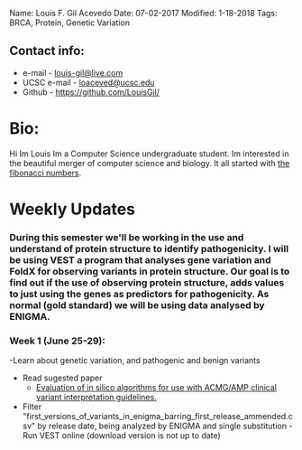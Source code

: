 Name: Louis F. Gil Acevedo 
Date: 07-02-2017
Modified: 1-18-2018
Tags: BRCA, Protein, Genetic Variation

## Contact info:

 - e-mail - <louis-gil@live.com>
 - UCSC e-mail - <loaceved@ucsc.edu>
 - Github - <https://github.com/LouisGil/>

# Bio:
Hi Im Louis Im a Computer Science undergraduate student. Im interested in the beautiful merger of computer science and biology. It all started with [the fibonacci numbers](https://en.wikipedia.org/wiki/Fibonacci_number).




# Weekly Updates


### During this semester we'll be working in the use and understand of protein structure to identify pathogenicity. I will be using VEST a program that analyses gene variation and FoldX for observing variants in protein structure. Our goal is to find out if the use of observing protein structure, adds values to just using the genes as predictors for pathogenicity. As normal (gold standard) we will be using data analysed by ENIGMA. 

###
### Week 1 (June 25-29):
-Learn about genetic variation, and pathogenic and benign variants
- Read sugested paper
  - [Evaluation of in silico algorithms for use with ACMG/AMP clinical variant interpretation guidelines.](https://www.ncbi.nlm.nih.gov/pubmed/29179779)
- Filter "first_versions_of_variants_in_enigma_barring_first_release_ammended.csv" by release date, being analyzed by ENIGMA and single substitution
-Run VEST online (download version is not up to date)
